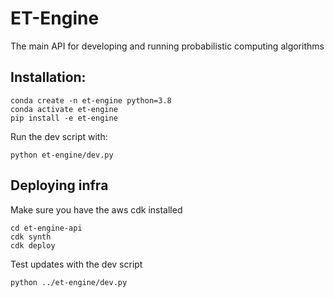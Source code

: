 # ET-Engine

The main API for developing and running probabilistic computing algorithms

## Installation:

```
conda create -n et-engine python=3.8
conda activate et-engine
pip install -e et-engine
```

Run the dev script with:

```
python et-engine/dev.py
```

## Deploying infra

Make sure you have the aws cdk installed
```
cd et-engine-api
cdk synth
cdk deploy
```

Test updates with the dev script

```
python ../et-engine/dev.py
```
